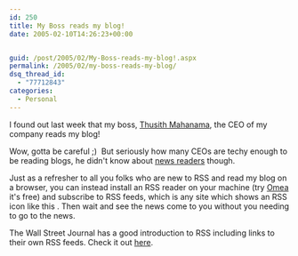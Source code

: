 ```yaml
---
id: 250
title: My Boss reads my blog!
date: 2005-02-10T14:26:23+00:00


guid: /post/2005/02/My-Boss-reads-my-blog!.aspx
permalink: /2005/02/my-boss-reads-my-blog/
dsq_thread_id:
  - "77712843"
categories:
  - Personal
---
```

<P>I found out last week that my boss, <A href="http://bta.cc/page.asp?section=whoweare">Thusith Mahanama</A>, the CEO of&nbsp;my company reads my blog! </P>
<P>Wow, gotta be careful ;)&nbsp; But&nbsp;seriously how many CEOs are techy enough to be reading blogs, he didn't know about <A href="http://directory.google.com/Top/Reference/Libraries/Library_and_Information_Science/Technical_Services/Cataloguing/Metadata/RDF/Applications/RSS/News_Readers/">news readers</A> though.</P>
<P>Just as&nbsp;a refresher to all you folks who are new to RSS and read my blog on a browser, you can instead install an RSS reader on your machine (try <A href="http://www.jetbrains.com/omea/reader/">Omea</A> it's free) and subscribe to RSS feeds, which is any site which shows an RSS icon like this <IMG alt="" hspace=0 src="/images/rssButton.gif" align=baseline border=0>. Then wait and see the news come to you without you needing to go to the news.</P>
<P>The Wall Street Journal has a good introduction to RSS including links to their own RSS feeds. Check it out <A href="http://online.wsj.com/public/page/0,,0_0813,00.html">here</A>.</P>